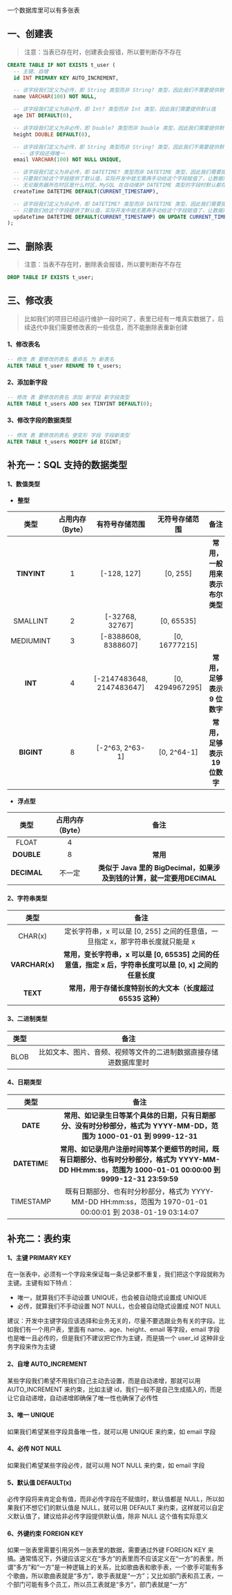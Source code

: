 一个数据库里可以有多张表

## 一、创建表

> 注意：当表已存在时，创建表会报错，所以要判断存不存在

```SQL
CREATE TABLE IF NOT EXISTS t_user (
  -- 主键、自增
  id INT PRIMARY KEY AUTO_INCREMENT,

  -- 该字段我们定义为必传，即 String 类型而非 String? 类型，因此我们不需要提供默认值
  name VARCHAR(100) NOT NULL,

  -- 该字段我们定义为非必传，即 Int? 类型而非 Int 类型，因此我们需要提供默认值
  age INT DEFAULT(0),

  -- 该字段我们定义为非必传，即 Double? 类型而非 Double 类型，因此我们需要提供默认值
  height DOUBLE DEFAULT(0),

  -- 该字段我们定义为必传，即 String 类型而非 String? 类型，因此我们不需要提供默认值
	-- 该字段还得唯一
  email VARCHAR(100) NOT NULL UNIQUE,

  -- 该字段我们定义为非必传，即 DATETIME? 类型而非 DATETIME 类型，因此我们需要提供默认值——当前时间
  -- 只要我们给这个字段提供了默认值，实际开发中就无需再手动给这个字段赋值了，让数据库自动维护即可
  -- 无论服务器所在时区是什么时区，MySQL 在自动维护 DATETIME 类型的字段时默认都存储的是零时区的时间，所以客户端拿到时间后展示时需要手动转换为各个时区对应的时间展示；当然有些数据库 GUI 工具——如 Navicat ——在展示这些零时区的时间时可能会转换为当前时区的时间展示，这个我们不用管它；总之，通过 SQL 语句读取到的时间和返回给客户端的时间肯定是零时区的
  createTime DATETIME DEFAULT(CURRENT_TIMESTAMP),

  -- 该字段我们定义为非必传，即 DATETIME? 类型而非 DATETIME 类型，因此我们需要提供默认值——当前时间；并且我们设置当更新了某条数据的任意字段时，都用最新的当前时间更新一下该字段
  -- 只要我们给这个字段提供了默认值，实际开发中就无需再手动给这个字段赋值了，让数据库自动维护即可
  updateTime DATETIME DEFAULT(CURRENT_TIMESTAMP) ON UPDATE CURRENT_TIMESTAMP
);
```

## 二、删除表

> 注意：当表不存在时，删除表会报错，所以要判断存不存在

```SQL
DROP TABLE IF EXISTS t_user;
```

## 三、修改表

> 比如我们的项目已经运行维护一段时间了，表里已经有一堆真实数据了，后续迭代中我们需要修改表的一些信息，而不能删除表重新创建

#### 1、修改表名

```SQL
-- 修改 表 要修改的表名 重命名 为 新表名
ALTER TABLE t_user RENAME TO t_users;
```

#### 2、添加新字段

```SQL
-- 修改 表 要修改的表名 添加 新字段 新字段类型
ALTER TABLE t_users ADD sex TINYINT DEFAULT(0);
```

#### 3、修改字段的数据类型

```SQL
-- 修改 表 要修改的表名 使变形 字段 字段新类型
ALTER TABLE t_users MODIFY id BIGINT;
```

## 补充一：SQL 支持的数据类型

#### 1、数值类型

- **整型**

|    类型     | 占用内存（Byte） |      有符号存储范围       | 无符号存储范围  |              备注              |
| :---------: | :--------------: | :-----------------------: | :-------------: | :----------------------------: |
| **TINYINT** |        1         |        [-128, 127]        |    [0, 255]     | **常用，一般用来表示布尔类型** |
|  SMALLINT   |        2         |      [-32768, 32767]      |   [0, 65535]    |                                |
|  MEDIUMINT  |        3         |    [-8388608, 8388607]    |  [0, 16777215]  |                                |
|   **INT**   |        4         | [-2147483648, 2147483647] | [0, 4294967295] |  **常用，足够表示 9 位数字**   |
| **BIGINT**  |        8         |      [-2^63, 2^63-1]      |   [0, 2^64-1]   |  **常用，足够表示 19 位数字**  |

- **浮点型**

|    类型     | 占用内存（Byte） |                             备注                             |
| :---------: | :--------------: | :----------------------------------------------------------: |
|    FLOAT    |        4         |                                                              |
| **DOUBLE**  |        8         |                           **常用**                           |
| **DECIMAL** |      不一定      | **类似于 Java 里的 BigDecimal，如果涉及到钱的计算，就一定要用DECIMAL** |

#### 2、字符串类型

|      类型      |                             备注                             |
| :------------: | :----------------------------------------------------------: |
|    CHAR(x)     | 定长字符串，x 可以是 [0, 255] 之间的任意值，一旦指定 x，那字符串长度就只能是 x |
| **VARCHAR(x)** | **常用，变长字符串，x 可以是 [0, 65535] 之间的任意值，指定 x 后，字符串长度可以是 [0, x] 之间的任意长度** |
|    **TEXT**    | **常用，用于存储长度特别长的大文本（长度超过 65535 这种）**  |

#### 3、二进制类型

| 类型 |                             备注                             |
| :--: | :----------------------------------------------------------: |
| BLOB | 比如文本、图片、音频、视频等文件的二进制数据直接存储进数据库里时 |

#### 4、日期类型

|     类型     |                             备注                             |
| :----------: | :----------------------------------------------------------: |
|   **DATE**   | **常用、如记录生日等某个具体的日期，只有日期部分、没有时分秒部分，格式为 YYYY-MM-DD，范围为 1000-01-01 到 9999-12-31** |
| **DATETIM**E | **常用、如记录用户注册时间等某个更细节的时间，既有日期部分、也有时分秒部分，格式为 YYYY-MM-DD HH:mm:ss，范围为 1000-01-01 00:00:00 到 9999-12-31 23:59:59** |
|  TIMESTAMP   | 既有日期部分、也有时分秒部分，格式为 YYYY-MM-DD HH:mm:ss，范围为 1970-01-01 00:00:01 到 2038-01-19 03:14:07 |

## 补充二：表约束

#### 1、主键 PRIMARY KEY

在一张表中，必须有一个字段来保证每一条记录都不重复，我们把这个字段就称为主键。主键有如下特点：

- 唯一，就算我们不手动设置 UNIQUE，也会被自动隐式设置成 UNIQUE
- 必传，就算我们不手动设置 NOT NULL，也会被自动隐式设置成 NOT NULL

建议：开发中主键字段应该选择和业务无关的，尽量不要选跟业务有关的字段。比如我们有一个用户表，里面有 name、age、height、email 等字段，email 字段也是唯一且必传的，但是我们不建议把它作为主键，而是搞一个 user_id 这种非业务字段来作为主键

#### 2、自增 AUTO_INCREMENT

某些字段我们希望不用我们自己主动去设置，而是自动递增，那就可以用 AUTO_INCREMENT 来约束，比如主键 id，我们一般不是自己生成插入的，而是让它自动递增，自动递增即确保了唯一性也确保了必传性

#### 3、唯一 UNIQUE

如果我们希望某些字段具备唯一性，就可以用 UNIQUE 来约束，如 email 字段

#### 4、必传 NOT NULL

如果我们希望某些字段必传，就可以用 NOT NULL 来约束，如 email 字段

#### 5、默认值 DEFAULT(x)

必传字段将来肯定会有值，而非必传字段在不赋值时，默认值都是 NULL，所以如果我们不想它们的默认值是 NULL，就可以用 DEFAULT 来约束，这样就可以自定义默认值了，建议给非必传字段提供默认值，除非 NULL 这个值有实际意义

#### 6、外键约束 FOREIGN KEY

如果一张表里需要引用另外一张表里的数据，需要通过外键 FOREIGN KEY 来搞。通常情况下，外键应该定义在“多方”的表里而不应该定义在“一方”的表里，所谓“多方”和“一方”是一种逻辑上的关系，比如歌曲表和歌手表，一个歌手可能有多个歌曲，所以歌曲表就是“多方”，歌手表就是“一方”；又比如部门表和员工表，一个部门可能有多个员工，所以员工表就是“多方”，部门表就是“一方”
